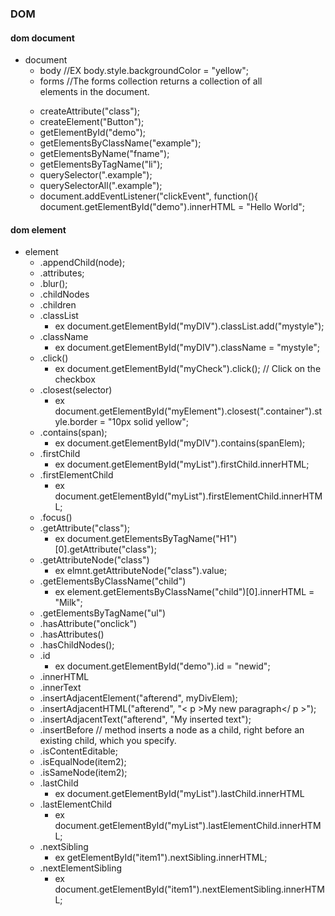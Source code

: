 

### DOM
#### dom document
- document
  - body
    //EX body.style.backgroundColor = "yellow";
  - forms //The forms collection returns a collection of all <form> elements in the document.
  - createAttribute("class"); 
  - createElement("Button");
  - getElementById("demo");
  - getElementsByClassName("example");
  - getElementsByName("fname");
  - getElementsByTagName("li");
  - querySelector(".example");
  - querySelectorAll(".example");
  - document.addEventListener("clickEvent", function(){
    document.getElementById("demo").innerHTML = "Hello World";
    
#### dom element
- element
	- .appendChild(node); 
	- .attributes;
	- .blur();
	- .childNodes
	- .children
	- .classList
		+ ex document.getElementById("myDIV").classList.add("mystyle");
	- .className
		- ex document.getElementById("myDIV").className = "mystyle";
	- .click()
		- ex document.getElementById("myCheck").click(); // Click on the checkbox
	- .closest(selector)
		- ex document.getElementById("myElement").closest(".container").style.border = "10px solid yellow";
	- .contains(span);
		- ex document.getElementById("myDIV").contains(spanElem);
	- .firstChild
		- ex document.getElementById("myList").firstChild.innerHTML;
	- .firstElementChild
		- ex document.getElementById("myList").firstElementChild.innerHTML;
	- .focus()
	- .getAttribute("class");
		- ex document.getElementsByTagName("H1")[0].getAttribute("class");
	- .getAttributeNode("class")
		- ex elmnt.getAttributeNode("class").value;
	- .getElementsByClassName("child")
		- ex element.getElementsByClassName("child")[0].innerHTML = "Milk";
	- .getElementsByTagName("ul")
	- .hasAttribute("onclick")
	- .hasAttributes()
	- .hasChildNodes();
	- .id
		- ex document.getElementById("demo").id = "newid";
	- .innerHTML
	- .innerText
	- .insertAdjacentElement("afterend", myDivElem);
	- .insertAdjacentHTML("afterend", "< p >My new paragraph</ p >");
	- .insertAdjacentText("afterend", "My inserted text");
	- .insertBefore	// method inserts a node as a child, right before an existing child, which you specify.
	- .isContentEditable;
	- .isEqualNode(item2);
	- .isSameNode(item2);
	- .lastChild
		- ex document.getElementById("myList").lastChild.innerHTML
	- .lastElementChild
		- ex document.getElementById("myList").lastElementChild.innerHTML;
	- .nextSibling
		- ex getElementById("item1").nextSibling.innerHTML;
	- .nextElementSibling
		- ex document.getElementById("item1").nextElementSibling.innerHTML;
